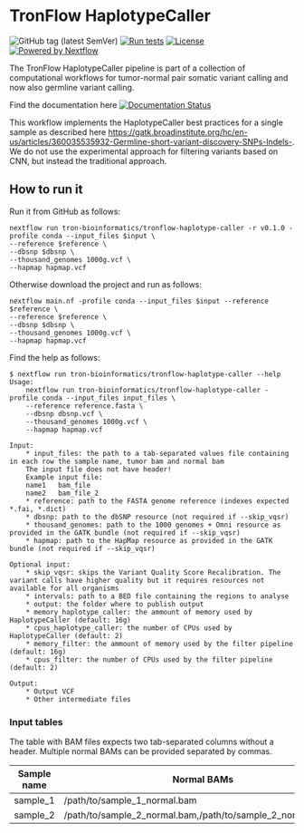 # TronFlow HaplotypeCaller

![GitHub tag (latest SemVer)](https://img.shields.io/github/v/release/tron-bioinformatics/tronflow-haplotype-caller?sort=semver)
[![Run tests](https://github.com/TRON-Bioinformatics/tronflow-haplotype-caller/actions/workflows/automated_tests.yml/badge.svg?branch=master)](https://github.com/TRON-Bioinformatics/tronflow-haplotype-caller/actions/workflows/automated_tests.yml)
[![License](https://img.shields.io/badge/license-MIT-green)](https://opensource.org/licenses/MIT)
[![Powered by Nextflow](https://img.shields.io/badge/powered%20by-Nextflow-orange.svg?style=flat&colorA=E1523D&colorB=007D8A)](https://www.nextflow.io/)

The TronFlow HaplotypeCaller pipeline is part of a collection of computational workflows for tumor-normal pair
somatic variant calling and now also germline variant calling.

Find the documentation here [![Documentation Status](https://readthedocs.org/projects/tronflow-docs/badge/?version=latest)](https://tronflow-docs.readthedocs.io/en/latest/?badge=latest)


This workflow implements the HaplotypeCaller best practices for a single sample as described here 
https://gatk.broadinstitute.org/hc/en-us/articles/360035535932-Germline-short-variant-discovery-SNPs-Indels-. 
We do not use the experimental approach for filtering variants based on CNN, but instead the traditional approach.


## How to run it

Run it from GitHub as follows:
```
nextflow run tron-bioinformatics/tronflow-haplotype-caller -r v0.1.0 -profile conda --input_files $input \
--reference $reference \
--dbsnp $dbsnp \
--thousand_genomes 1000g.vcf \
--hapmap hapmap.vcf
```

Otherwise download the project and run as follows:
```
nextflow main.nf -profile conda --input_files $input --reference $reference \
--reference $reference \
--dbsnp $dbsnp \
--thousand_genomes 1000g.vcf \
--hapmap hapmap.vcf
```

Find the help as follows:
```
$ nextflow run tron-bioinformatics/tronflow-haplotype-caller --help
Usage:
    nextflow run tron-bioinformatics/tronflow-haplotype-caller -profile conda --input_files input_files \
    --reference reference.fasta \
    --dbsnp dbsnp.vcf \
    --thousand_genomes 1000g.vcf \
    --hapmap hapmap.vcf

Input:
    * input_files: the path to a tab-separated values file containing in each row the sample name, tumor bam and normal bam
    The input file does not have header!
    Example input file:
    name1	bam_file
    name2	bam_file_2
    * reference: path to the FASTA genome reference (indexes expected *.fai, *.dict)
    * dbsnp: path to the dbSNP resource (not required if --skip_vqsr)
    * thousand_genomes: path to the 1000 genomes + Omni resource as provided in the GATK bundle (not required if --skip_vqsr)
    * hapmap: path to the HapMap resource as provided in the GATK bundle (not required if --skip_vqsr)

Optional input:
    * skip_vqsr: skips the Variant Quality Score Recalibration. The variant calls have higher quality but it requires resources not available for all organisms
    * intervals: path to a BED file containing the regions to analyse
    * output: the folder where to publish output
    * memory_haplotype_caller: the ammount of memory used by HaplotypeCaller (default: 16g)
    * cpus_haplotype_caller: the number of CPUs used by HaplotypeCaller (default: 2)
    * memory_filter: the ammount of memory used by the filter pipeline (default: 16g)
    * cpus_filter: the number of CPUs used by the filter pipeline (default: 2)

Output:
    * Output VCF
    * Other intermediate files
```

### Input tables

The table with BAM files expects two tab-separated columns without a header.
Multiple normal BAMs can be provided separated by commas.

| Sample name          |  Normal BAMs                  |
|----------------------|---------------------------------|
| sample_1             | /path/to/sample_1_normal.bam   |
| sample_2             | /path/to/sample_2_normal.bam,/path/to/sample_2_normal_2.bam   |
